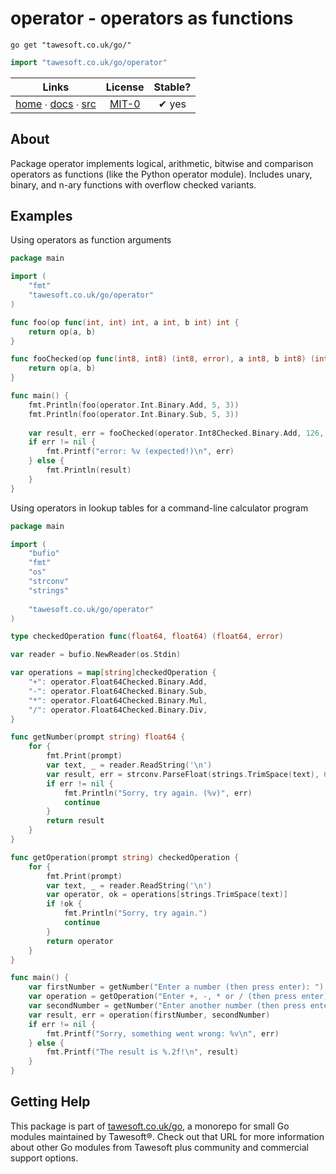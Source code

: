 # operator - operators as functions

```shell script
go get "tawesoft.co.uk/go/"
```

```go
import "tawesoft.co.uk/go/operator"
```

|  Links  | License | Stable? |
|:-------:|:-------:|:-------:|
| [home][home_operator] ∙ [docs][docs_operator] ∙ [src][src_operator] | [MIT-0][copy_operator] | ✔ yes |

[home_operator]: https://tawesoft.co.uk/go/operator
[src_operator]:  https://github.com/tawesoft/go/tree/master/operator
[docs_operator]: https://godoc.org/tawesoft.co.uk/go/operator
[copy_operator]: https://github.com/tawesoft/go/tree/master/operator/LICENSE.txt

## About

Package operator implements logical, arithmetic, bitwise and comparison
operators as functions (like the Python operator module). Includes unary,
binary, and n-ary functions with overflow checked variants.


## Examples


Using operators as function arguments
```go
package main

import (
    "fmt"
    "tawesoft.co.uk/go/operator"
)

func foo(op func(int, int) int, a int, b int) int {
    return op(a, b)
}

func fooChecked(op func(int8, int8) (int8, error), a int8, b int8) (int8, error) {
    return op(a, b)
}

func main() {
    fmt.Println(foo(operator.Int.Binary.Add, 5, 3))
    fmt.Println(foo(operator.Int.Binary.Sub, 5, 3))
    
    var result, err = fooChecked(operator.Int8Checked.Binary.Add, 126, 2) // max int8 is 127!
    if err != nil {
        fmt.Printf("error: %v (expected!)\n", err)
    } else {
        fmt.Println(result)
    }
}
```
Using operators in lookup tables for a command-line calculator program
```go
package main

import (
    "bufio"
    "fmt"
    "os"
    "strconv"
    "strings"
    
    "tawesoft.co.uk/go/operator"
)

type checkedOperation func(float64, float64) (float64, error)

var reader = bufio.NewReader(os.Stdin)

var operations = map[string]checkedOperation {
    "+": operator.Float64Checked.Binary.Add,
    "-": operator.Float64Checked.Binary.Sub,
    "*": operator.Float64Checked.Binary.Mul,
    "/": operator.Float64Checked.Binary.Div,
}

func getNumber(prompt string) float64 {
    for {
        fmt.Print(prompt)
        var text, _ = reader.ReadString('\n')
        var result, err = strconv.ParseFloat(strings.TrimSpace(text), 64)
        if err != nil {
            fmt.Println("Sorry, try again. (%v)", err)
            continue
        }
        return result
    }
}

func getOperation(prompt string) checkedOperation {
    for {
        fmt.Print(prompt)
        var text, _ = reader.ReadString('\n')
        var operator, ok = operations[strings.TrimSpace(text)]
        if !ok {
            fmt.Println("Sorry, try again.")
            continue
        }
        return operator
    }
}

func main() {
    var firstNumber = getNumber("Enter a number (then press enter): ")
    var operation = getOperation("Enter +, -, * or / (then press enter) for add, subtract, multiply, or divide: ")
    var secondNumber = getNumber("Enter another number (then press enter): ")
    var result, err = operation(firstNumber, secondNumber)
    if err != nil {
        fmt.Printf("Sorry, something went wrong: %v\n", err)
    } else {
        fmt.Printf("The result is %.2f!\n", result)
    }
}
```

## Getting Help

This package is part of [tawesoft.co.uk/go](https://www.tawesoft.co.uk/go),
a monorepo for small Go modules maintained by Tawesoft®.
Check out that URL for more information about other Go modules from
Tawesoft plus community and commercial support options.